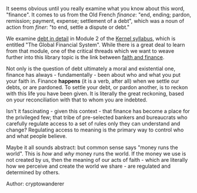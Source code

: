 It seems obvious until you really examine what you know about this word, "finance". It comes to us from the Old French *finance*: "end, ending; pardon, remission; payment, expense; settlement of a debt", which was a noun of action from *finer*: "to end, settle a dispute or debt."

We examine [debt in detail](https://www.kernel.community/en/learn/module-2/debt) in Module 2 of the [Kernel syllabus](https://www.kernel.community/en/learn/module-2), which is entitled "The Global Financial System". While there is a great deal to learn from that module, one of the critical threads which we want to weave further into this library topic is the link between [faith and finance](https://www.kernel.community/en/learn/module-1/playdough-protocols/#faith-and-finance). 

Not only is the question of debt ultimately a moral and existential one, finance has always - fundamentally - been about who and what you put your faith in. Finance **happens** (it is a verb, after all) when we settle our debts, or are pardoned. To settle your debt, or pardon another, is to reckon with this life you have been given. It is literally the great reckoning, based on your reconciliation with that to whom you are indebted.

Isn't it fascinating - given this context - that finance has become a place for the privileged few; that tribe of pre-selected bankers and bureaucrats who carefully regulate access to a set of rules only they can understand and change? Regulating access to meaning is the primary way to control who and what people believe. 

Maybe it all sounds abstract: but common sense says "money runs the world". This is *how* and *why* money runs the world. If the money we use is not created by us, then the meaning of our acts of faith - which are literally how we perceive and create the world we share - are regulated and determined by others.

Author: cryptowanderer